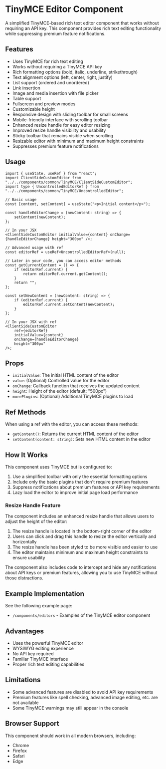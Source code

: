 # TinyMCE Editor Component

A simplified TinyMCE-based rich text editor component that works without requiring an API key. This component provides rich text editing functionality while suppressing premium feature notifications.

## Features

-   Uses TinyMCE for rich text editing
-   Works without requiring a TinyMCE API key
-   Rich formatting options (bold, italic, underline, strikethrough)
-   Text alignment options (left, center, right, justify)
-   List support (ordered and unordered)
-   Link insertion
-   Image and media insertion with file picker
-   Table support
-   Fullscreen and preview modes
-   Customizable height
-   Responsive design with sliding toolbar for small screens
-   Mobile-friendly interface with scrolling toolbar
-   Enhanced resize handle for easy editor resizing
-   Improved resize handle visibility and usability
-   Sticky toolbar that remains visible when scrolling
-   Resizable editor with minimum and maximum height constraints
-   Suppresses premium feature notifications

## Usage

```tsx
import { useState, useRef } from "react";
import ClientSideCustomEditor from "../../components/common/TinyMCE/ClientSideCustomEditor";
import type { UncontrolledEditorRef } from "../../components/common/TinyMCE/UncontrolledEditor";

// Basic usage
const [content, setContent] = useState("<p>Initial content</p>");

const handleEditorChange = (newContent: string) => {
    setContent(newContent);
};

// In your JSX
<ClientSideCustomEditor initialValue={content} onChange={handleEditorChange} height="300px" />;

// Advanced usage with ref
const editorRef = useRef<UncontrolledEditorRef>(null);

// Later in your code, you can access editor methods
const getCurrentContent = () => {
    if (editorRef.current) {
        return editorRef.current.getContent();
    }
    return "";
};

const setNewContent = (newContent: string) => {
    if (editorRef.current) {
        editorRef.current.setContent(newContent);
    }
};

// In your JSX with ref
<ClientSideCustomEditor
    ref={editorRef}
    initialValue={content}
    onChange={handleEditorChange}
    height="300px"
/>;
```

## Props

-   `initialValue`: The initial HTML content of the editor
-   `value`: (Optional) Controlled value for the editor
-   `onChange`: Callback function that receives the updated content
-   `height`: Height of the editor (default: "500px")
-   `morePlugins`: (Optional) Additional TinyMCE plugins to load

## Ref Methods

When using a ref with the editor, you can access these methods:

-   `getContent()`: Returns the current HTML content of the editor
-   `setContent(content: string)`: Sets new HTML content in the editor

## How It Works

This component uses TinyMCE but is configured to:

1. Use a simplified toolbar with only the essential formatting options
2. Include only the basic plugins that don't require premium features
3. Suppress notifications about premium features or API key requirements
4. Lazy load the editor to improve initial page load performance

### Resize Handle Feature

The component includes an enhanced resize handle that allows users to adjust the height of the editor:

1. The resize handle is located in the bottom-right corner of the editor
2. Users can click and drag this handle to resize the editor vertically and horizontally
3. The resize handle has been styled to be more visible and easier to use
4. The editor maintains minimum and maximum height constraints to ensure usability

The component also includes code to intercept and hide any notifications about API keys or premium features, allowing you to use TinyMCE without those distractions.

## Example Implementation

See the following example page:

-   `/components/editors` - Examples of the TinyMCE editor component

## Advantages

-   Uses the powerful TinyMCE editor
-   WYSIWYG editing experience
-   No API key required
-   Familiar TinyMCE interface
-   Proper rich text editing capabilities

## Limitations

-   Some advanced features are disabled to avoid API key requirements
-   Premium features like spell checking, advanced image editing, etc. are not available
-   Some TinyMCE warnings may still appear in the console

## Browser Support

This component should work in all modern browsers, including:

-   Chrome
-   Firefox
-   Safari
-   Edge
